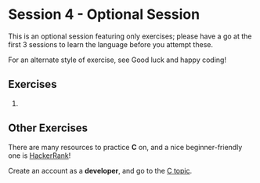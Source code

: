 # Session 4 - Optional Session 

This is an optional session featuring only exercises; please have a go at the first 3 sessions to learn the language before you attempt these.

For an alternate style of exercise, see 
Good luck and happy coding!

## Exercises

1) 

## Other Exercises 

There are many resources to practice **C** on, and a nice beginner-friendly one is [HackerRank](https://www.hackerrank.com/)!

Create an account as a **developer**, and go to the [C topic](https://www.hackerrank.com/domains/c). 
